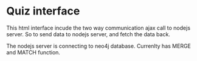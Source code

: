 # Quiz interface

This html interface incude the two way communication ajax call to nodejs server. So to send data to nodejs server, and fetch the data back.

The nodejs server is connecting to neo4j database. Currenlty has MERGE and MATCH function.
